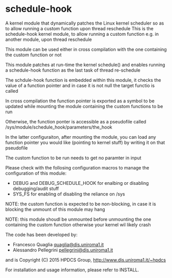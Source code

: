 # schedule-hook
A kernel module that dynamically patches the Linux kernel scheduler so as to allow running a custom function upon thread reschedule
This is the schedule-hook kernel module, to allow running a custom function
e.g. in another module, upon thread reschedule

This module can be used either in cross compilation with the one containing 
the custom function or not 

This module patches at run-time the kernel schedule() and enables running a schedule-hook
function as the last task of thread re-schedule 

The schdule-hook function is embedded within this module, it checks the value of a function pointer
and in case it is not null the target functio is called

In cross compilation the function pointer is exported as a symbol to be updated while mounting 
the module containing the custom functions to be run

Otherwise, the function ponter is accessible as a pseudofile called 
/sys/module/schedule_hook/parameters/the_hook  

In the latter configuraiton, after mounting the module, you can load any function pointer 
you would like (pointing to kernel stuff) by writing it on that pseudofile

The custom function to be run needs to get no paramter in input

Please check with the follosing configuration macros to manage the configuration of this module:
- DEBUG and DEBUG_SCHEDULE_HOOK for enalbing or disabling debugging/audit stuff
- SYS_FS for enabling of disabling the reliance on /sys

NOTE: the custom function is expected to be non-blocking, 
in case it is blocking the unmount of this module may hang

NOTE: this module shoudl be unmounted before unmounting the one containing the custom function
otherwise your kernel wil likely crash

The code has been developed by:
- Francesco Quaglia <quaglia@dis.uniroma1.it>
- Alessandro Pellegrini <pellegrini@dis.uniroma1.it>

and is Copyright (C) 2015 HPDCS Group, http://www.dis.uniroma1.it/~hpdcs

For installation and usage information, please refer to INSTALL.

